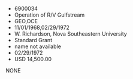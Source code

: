 * 6900034
* Operation of R/V Gulfstream
* GEO,OCE
* 11/01/1968,02/29/1972
* W. Richardson, Nova Southeastern University
* Standard Grant
*   name not available
* 02/29/1972
* USD 14,500.00

NONE